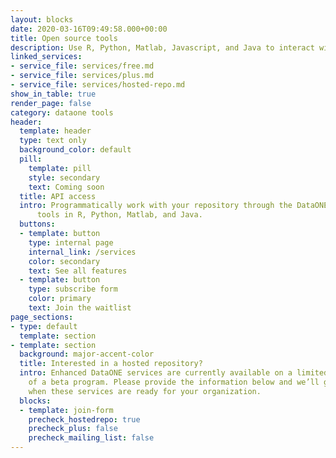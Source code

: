 ```yaml
---
layout: blocks
date: 2020-03-16T09:49:58.000+00:00
title: Open source tools
description: Use R, Python, Matlab, Javascript, and Java to interact with DataONE services
linked_services:
- service_file: services/free.md
- service_file: services/plus.md
- service_file: services/hosted-repo.md
show_in_table: true
render_page: false
category: dataone tools
header:
  template: header
  type: text only
  background_color: default
  pill:
    template: pill
    style: secondary
    text: Coming soon
  title: API access
  intro: Programmatically work with your repository through the DataONE
      tools in R, Python, Matlab, and Java.
  buttons:
  - template: button
    type: internal page
    internal_link: /services
    color: secondary
    text: See all features
  - template: button
    type: subscribe form
    color: primary
    text: Join the waitlist
page_sections:
- type: default
  template: section
- template: section
  background: major-accent-color
  title: Interested in a hosted repository?
  intro: Enhanced DataONE services are currently available on a limited basis as part
    of a beta program. Please provide the information below and we’ll get in touch
    when these services are ready for your organization.
  blocks:
  - template: join-form
    precheck_hostedrepo: true
    precheck_plus: false
    precheck_mailing_list: false
---
```

